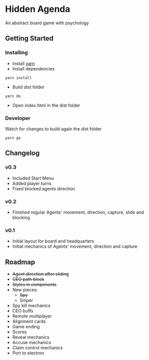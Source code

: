 # Hidden Agenda
An abstract board game with psychology

## Getting Started

### Installing
* Install [yarn](https://yarnpkg.com/en/docs/install)
* Install dependencies
```
yarn install
```
* Build dist folder
```
yarn do
```
* Open index.html in the dist folder

### Developer
Watch for changes to build again the dist folder
```
yarn go
```

## Changelog
### v0.3
* Included Start Menu
* Added player turns
* Fixed blocked agents direction

### v0.2
* Finished regular Agents' movement, direction, capture, slide and blocking

### v0.1
* Initial layout for board and headquarters
* Initial mechanics of Agents' movement, direction and capture

## Roadmap
* ~~Agent direction after sliding~~
* ~~CEO path block~~
* ~~Styles in components~~
* New pieces:
  * ~~Spy~~
  * Sniper
* Spy kill mechanics
* CEO buffs
* Remote multiplayer
* Alignment cards
* Game ending
* Scores
* Reveal mechanics
* Accuse mechanics
* Claim control mechanics
* Port to electron
